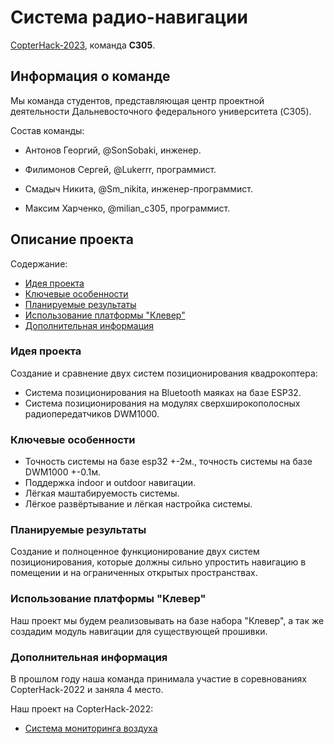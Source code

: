 # Система радио-навигации

[CopterHack-2023](copterhack2023.md), команда **C305**.

## Информация о команде

Мы команда студентов, представляющая центр проектной деятельности Дальневосточного федерального университета (C305).

Состав команды:

* Антонов Георгий, @SonSobaki, инженер.

* Филимонов Сергей, @Lukerrr, программист.

* Смадыч Никита, @Sm_nikita, инженер-программист.

* Максим Харченко, @milian_c305, программист.

## Описание проекта

Содержание:

* [Идея проекта](#idea)
* [Ключевые особенности](#features)
* [Планируемые результаты](#outcomes)
* [Использование платформы "Клевер"](#platform)
* [Дополнительная информация](#info)

### <a name='idea'></a>Идея проекта

Создание и сравнение двух систем позиционирования квадрокоптера:

* Система позиционирования на Bluetooth маяках на базе ESP32.
* Система позиционирования на модулях сверхширокополосных радиопередатчиков DWM1000.

### <a name='features'></a>Ключевые особенности

* Точность системы на базе esp32 +-2м., точность системы на базе DWM1000 +-0.1м.
* Поддержка indoor и outdoor навигации.
* Лёгкая маштабируемость системы.
* Лёгкое развёртывание и лёгкая настройка системы.

### <a name='outcomes'></a>Планируемые результаты

Создание и полноценное функционирование двух систем позиционирования, которые должны сильно упростить навигацию в помещении и на ограниченных открытых пространствах.

### <a name='platform'></a>Использование платформы "Клевер"

Наш проект мы будем реализовывать на базе набора "Клевер", а так же создадим модуль навигации для существующей прошивки.

### <a name='info'></a>Дополнительная информация

В прошлом году наша команда принимала участие в соревнованиях CopterHack-2022 и заняла 4 место.

Наш проект на CopterHack-2022:

* [Система мониторинга воздуха](https://github.com/Lukerrr/air-analysis-system)
